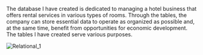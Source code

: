 
The database I have created is dedicated to managing a hotel business that offers rental services in various types of rooms. 
Through the tables, the company can store essential data to operate as organized as possible and, at the same time, benefit from opportunities for economic development. 
The tables I have created serve various purposes.

![Relational_1](https://github.com/corinamihaila30/baza-de-date/assets/119610150/6ce60936-5f3d-44b5-8444-593df89ab78c)
